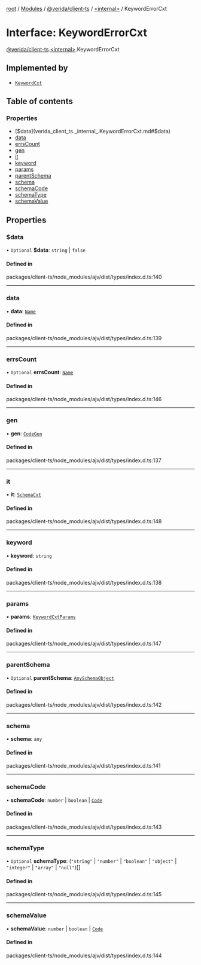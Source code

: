 [root](../README.md) / [Modules](../modules.md) / [@verida/client-ts](../modules/verida_client_ts.md) / [<internal\>](../modules/verida_client_ts._internal_.md) / KeywordErrorCxt

# Interface: KeywordErrorCxt

[@verida/client-ts](../modules/verida_client_ts.md).[<internal\>](../modules/verida_client_ts._internal_.md).KeywordErrorCxt

## Implemented by

- [`KeywordCxt`](../classes/verida_client_ts._internal_.KeywordCxt.md)

## Table of contents

### Properties

- [$data](verida_client_ts._internal_.KeywordErrorCxt.md#$data)
- [data](verida_client_ts._internal_.KeywordErrorCxt.md#data)
- [errsCount](verida_client_ts._internal_.KeywordErrorCxt.md#errscount)
- [gen](verida_client_ts._internal_.KeywordErrorCxt.md#gen)
- [it](verida_client_ts._internal_.KeywordErrorCxt.md#it)
- [keyword](verida_client_ts._internal_.KeywordErrorCxt.md#keyword)
- [params](verida_client_ts._internal_.KeywordErrorCxt.md#params)
- [parentSchema](verida_client_ts._internal_.KeywordErrorCxt.md#parentschema)
- [schema](verida_client_ts._internal_.KeywordErrorCxt.md#schema)
- [schemaCode](verida_client_ts._internal_.KeywordErrorCxt.md#schemacode)
- [schemaType](verida_client_ts._internal_.KeywordErrorCxt.md#schematype)
- [schemaValue](verida_client_ts._internal_.KeywordErrorCxt.md#schemavalue)

## Properties

### $data

• `Optional` **$data**: `string` \| ``false``

#### Defined in

packages/client-ts/node_modules/ajv/dist/types/index.d.ts:140

___

### data

• **data**: [`Name`](../classes/verida_client_ts._internal_.Name.md)

#### Defined in

packages/client-ts/node_modules/ajv/dist/types/index.d.ts:139

___

### errsCount

• `Optional` **errsCount**: [`Name`](../classes/verida_client_ts._internal_.Name.md)

#### Defined in

packages/client-ts/node_modules/ajv/dist/types/index.d.ts:146

___

### gen

• **gen**: [`CodeGen`](../classes/verida_client_ts._internal_.CodeGen.md)

#### Defined in

packages/client-ts/node_modules/ajv/dist/types/index.d.ts:137

___

### it

• **it**: [`SchemaCxt`](verida_client_ts._internal_.SchemaCxt.md)

#### Defined in

packages/client-ts/node_modules/ajv/dist/types/index.d.ts:148

___

### keyword

• **keyword**: `string`

#### Defined in

packages/client-ts/node_modules/ajv/dist/types/index.d.ts:138

___

### params

• **params**: [`KeywordCxtParams`](../modules/verida_client_ts._internal_.md#keywordcxtparams)

#### Defined in

packages/client-ts/node_modules/ajv/dist/types/index.d.ts:147

___

### parentSchema

• `Optional` **parentSchema**: [`AnySchemaObject`](../modules/verida_client_ts._internal_.md#anyschemaobject)

#### Defined in

packages/client-ts/node_modules/ajv/dist/types/index.d.ts:142

___

### schema

• **schema**: `any`

#### Defined in

packages/client-ts/node_modules/ajv/dist/types/index.d.ts:141

___

### schemaCode

• **schemaCode**: `number` \| `boolean` \| [`Code`](../modules/verida_client_ts._internal_.md#code)

#### Defined in

packages/client-ts/node_modules/ajv/dist/types/index.d.ts:143

___

### schemaType

• `Optional` **schemaType**: (``"string"`` \| ``"number"`` \| ``"boolean"`` \| ``"object"`` \| ``"integer"`` \| ``"array"`` \| ``"null"``)[]

#### Defined in

packages/client-ts/node_modules/ajv/dist/types/index.d.ts:145

___

### schemaValue

• **schemaValue**: `number` \| `boolean` \| [`Code`](../modules/verida_client_ts._internal_.md#code)

#### Defined in

packages/client-ts/node_modules/ajv/dist/types/index.d.ts:144
